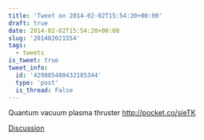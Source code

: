 ```yaml
---
title: 'Tweet on 2014-02-02T15:54:20+00:00'
draft: true
date: 2014-02-02T15:54:20+00:00
slug: '201402021554'
tags:
  - tweets
is_tweet: true
tweet_info:
  id: '429885480432185344'
  type: 'post'
  is_thread: False
---
```




Quantum vacuum plasma thruster <http://pocket.co/sieTK>

[Discussion](https://x.com/sytelus/status/429885480432185344)
